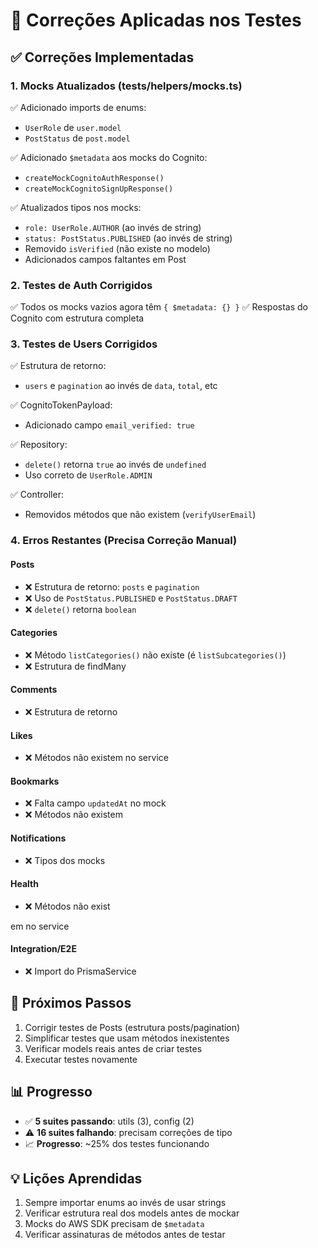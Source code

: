 # 🔧 Correções Aplicadas nos Testes

## ✅ Correções Implementadas

### 1. Mocks Atualizados (tests/helpers/mocks.ts)

✅ Adicionado imports de enums:

- `UserRole` de `user.model`
- `PostStatus` de `post.model`

✅ Adicionado `$metadata` aos mocks do Cognito:

- `createMockCognitoAuthResponse()`
- `createMockCognitoSignUpResponse()`

✅ Atualizados tipos nos mocks:

- `role: UserRole.AUTHOR` (ao invés de string)
- `status: PostStatus.PUBLISHED` (ao invés de string)
- Removido `isVerified` (não existe no modelo)
- Adicionados campos faltantes em Post

### 2. Testes de Auth Corrigidos

✅ Todos os mocks vazios agora têm `{ $metadata: {} }`
✅ Respostas do Cognito com estrutura completa

### 3. Testes de Users Corrigidos

✅ Estrutura de retorno:

- `users` e `pagination` ao invés de `data`, `total`, etc

✅ CognitoTokenPayload:

- Adicionado campo `email_verified: true`

✅ Repository:

- `delete()` retorna `true` ao invés de `undefined`
- Uso correto de `UserRole.ADMIN`

✅ Controller:

- Removidos métodos que não existem (`verifyUserEmail`)

### 4. Erros Restantes (Precisa Correção Manual)

#### Posts

- ❌ Estrutura de retorno: `posts` e `pagination`
- ❌ Uso de `PostStatus.PUBLISHED` e `PostStatus.DRAFT`
- ❌ `delete()` retorna `boolean`

#### Categories

- ❌ Método `listCategories()` não existe (é `listSubcategories()`)
- ❌ Estrutura de findMany

#### Comments

- ❌ Estrutura de retorno

#### Likes

- ❌ Métodos não existem no service

#### Bookmarks

- ❌ Falta campo `updatedAt` no mock
- ❌ Métodos não existem

#### Notifications

- ❌ Tipos dos mocks

#### Health

- ❌ Métodos não exist

em no service

#### Integration/E2E

- ❌ Import do PrismaService

## 🎯 Próximos Passos

1. Corrigir testes de Posts (estrutura posts/pagination)
2. Simplificar testes que usam métodos inexistentes
3. Verificar models reais antes de criar testes
4. Executar testes novamente

## 📊 Progresso

- ✅ **5 suites passando**: utils (3), config (2)
- ⚠️ **16 suites falhando**: precisam correções de tipo
- 📈 **Progresso**: ~25% dos testes funcionando

## 💡 Lições Aprendidas

1. Sempre importar enums ao invés de usar strings
2. Verificar estrutura real dos models antes de mockar
3. Mocks do AWS SDK precisam de `$metadata`
4. Verificar assinaturas de métodos antes de testar
